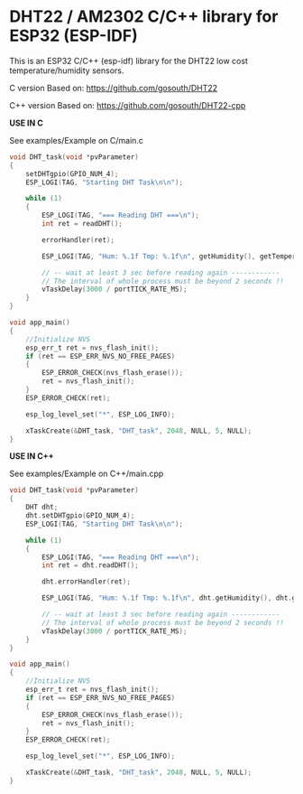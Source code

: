 # DHT22 / AM2302 C/C++ library for ESP32 (ESP-IDF)

This is an ESP32 C/C++ (esp-idf) library for the DHT22 low cost temperature/humidity sensors.

C version Based on: https://github.com/gosouth/DHT22

C++ version Based on: https://github.com/gosouth/DHT22-cpp


**USE IN C**

See examples/Example on C/main.c

```C
void DHT_task(void *pvParameter)
{
    setDHTgpio(GPIO_NUM_4);
    ESP_LOGI(TAG, "Starting DHT Task\n\n");

    while (1)
    {
        ESP_LOGI(TAG, "=== Reading DHT ===\n");
        int ret = readDHT();

        errorHandler(ret);

        ESP_LOGI(TAG, "Hum: %.1f Tmp: %.1f\n", getHumidity(), getTemperature());

        // -- wait at least 3 sec before reading again ------------
        // The interval of whole process must be beyond 2 seconds !!
        vTaskDelay(3000 / portTICK_RATE_MS);
    }
}

void app_main()
{
    //Initialize NVS
    esp_err_t ret = nvs_flash_init();
    if (ret == ESP_ERR_NVS_NO_FREE_PAGES)
    {
        ESP_ERROR_CHECK(nvs_flash_erase());
        ret = nvs_flash_init();
    }
    ESP_ERROR_CHECK(ret);

    esp_log_level_set("*", ESP_LOG_INFO);

    xTaskCreate(&DHT_task, "DHT_task", 2048, NULL, 5, NULL);
}
```
**USE IN C++**

See examples/Example on C++/main.cpp

```C
void DHT_task(void *pvParameter)
{
    DHT dht;
    dht.setDHTgpio(GPIO_NUM_4);
    ESP_LOGI(TAG, "Starting DHT Task\n\n");

    while (1)
    {
        ESP_LOGI(TAG, "=== Reading DHT ===\n");
        int ret = dht.readDHT();

        dht.errorHandler(ret);

        ESP_LOGI(TAG, "Hum: %.1f Tmp: %.1f\n", dht.getHumidity(), dht.getTemperature());

        // -- wait at least 3 sec before reading again ------------
        // The interval of whole process must be beyond 2 seconds !!
        vTaskDelay(3000 / portTICK_RATE_MS);
    }
}

void app_main()
{
    //Initialize NVS
    esp_err_t ret = nvs_flash_init();
    if (ret == ESP_ERR_NVS_NO_FREE_PAGES)
    {
        ESP_ERROR_CHECK(nvs_flash_erase());
        ret = nvs_flash_init();
    }
    ESP_ERROR_CHECK(ret);

    esp_log_level_set("*", ESP_LOG_INFO);

    xTaskCreate(&DHT_task, "DHT_task", 2048, NULL, 5, NULL);
}
```